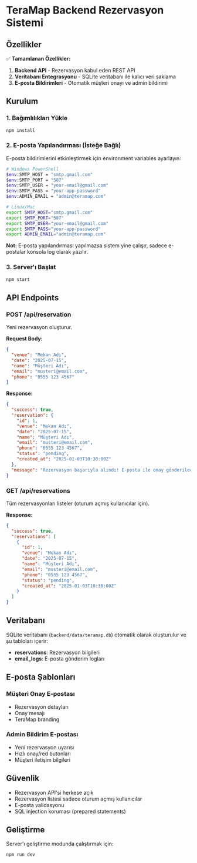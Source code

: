 # TeraMap Backend Rezervasyon Sistemi

## Özellikler

✅ **Tamamlanan Özellikler:**
1. **Backend API** - Rezervasyon kabul eden REST API
2. **Veritabanı Entegrasyonu** - SQLite veritabanı ile kalıcı veri saklama
3. **E-posta Bildirimleri** - Otomatik müşteri onayı ve admin bildirimi

## Kurulum

### 1. Bağımlılıkları Yükle
```bash
npm install
```

### 2. E-posta Yapılandırması (İsteğe Bağlı)

E-posta bildirimlerini etkinleştirmek için environment variables ayarlayın:

```bash
# Windows PowerShell
$env:SMTP_HOST = "smtp.gmail.com"
$env:SMTP_PORT = "587"
$env:SMTP_USER = "your-email@gmail.com"
$env:SMTP_PASS = "your-app-password"
$env:ADMIN_EMAIL = "admin@teramap.com"

# Linux/Mac
export SMTP_HOST="smtp.gmail.com"
export SMTP_PORT="587"
export SMTP_USER="your-email@gmail.com"
export SMTP_PASS="your-app-password"
export ADMIN_EMAIL="admin@teramap.com"
```

**Not:** E-posta yapılandırması yapılmazsa sistem yine çalışır, sadece e-postalar konsola log olarak yazılır.

### 3. Server'ı Başlat
```bash
npm start
```

## API Endpoints

### POST /api/reservation
Yeni rezervasyon oluşturur.

**Request Body:**
```json
{
  "venue": "Mekan Adı",
  "date": "2025-07-15",
  "name": "Müşteri Adı",
  "email": "musteri@email.com",
  "phone": "0555 123 4567"
}
```

**Response:**
```json
{
  "success": true,
  "reservation": {
    "id": 1,
    "venue": "Mekan Adı",
    "date": "2025-07-15",
    "name": "Müşteri Adı",
    "email": "musteri@email.com",
    "phone": "0555 123 4567",
    "status": "pending",
    "created_at": "2025-01-03T10:30:00Z"
  },
  "message": "Rezervasyon başarıyla alındı! E-posta ile onay gönderilecek."
}
```

### GET /api/reservations
Tüm rezervasyonları listeler (oturum açmış kullanıcılar için).

**Response:**
```json
{
  "success": true,
  "reservations": [
    {
      "id": 1,
      "venue": "Mekan Adı",
      "date": "2025-07-15",
      "name": "Müşteri Adı",
      "email": "musteri@email.com",
      "phone": "0555 123 4567",
      "status": "pending",
      "created_at": "2025-01-03T10:30:00Z"
    }
  ]
}
```

## Veritabanı

SQLite veritabanı (`backend/data/teramap.db`) otomatik olarak oluşturulur ve şu tabloları içerir:

- **reservations**: Rezervasyon bilgileri
- **email_logs**: E-posta gönderim logları

## E-posta Şablonları

### Müşteri Onay E-postası
- Rezervasyon detayları
- Onay mesajı
- TeraMap branding

### Admin Bildirim E-postası  
- Yeni rezervasyon uyarısı
- Hızlı onay/red butonları
- Müşteri iletişim bilgileri

## Güvenlik

- Rezervasyon API'si herkese açık
- Rezervasyon listesi sadece oturum açmış kullanıcılar
- E-posta validasyonu
- SQL injection koruması (prepared statements)

## Geliştirme

Server'ı geliştirme modunda çalıştırmak için:
```bash
npm run dev
``` 